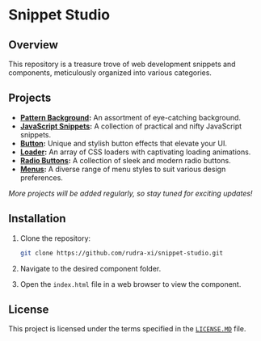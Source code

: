 # Snippet Studio

## Overview

This repository is a treasure trove of web development snippets and components, meticulously organized into various categories.

## Projects

- **[Pattern Background](backgrounds):** An assortment of eye-catching background.
- **[JavaScript Snippets](js-snippets):** A collection of practical and nifty JavaScript snippets.
- **[Button](btns):** Unique and stylish button effects that elevate your UI.
- **[Loader](loaders):** An array of CSS loaders with captivating loading animations.
- **[Radio Buttons](radio-btns):** A collection of sleek and modern radio buttons.
- **[Menus](menus):** A diverse range of menu styles to suit various design preferences.

*More projects will be added regularly, so stay tuned for exciting updates!*

## Installation

1. Clone the repository:

   ```bash
   git clone https://github.com/rudra-xi/snippet-studio.git
   ```

2. Navigate to the desired component folder.
3. Open the `index.html` file in a web browser to view the component.

## License

This project is licensed under the terms specified in the [`LICENSE.MD`](./LICENSE.MD) file.
